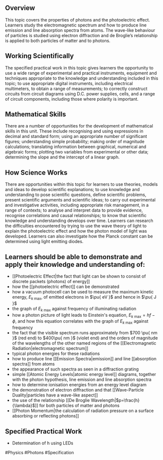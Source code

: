 ## Overview
This topic covers the properties of photons and the photoelectric effect. Learners study the electromagnetic spectrum and how to produce line emission and line absorption spectra from atoms. The wave-like behaviour of particles is studied using electron diffraction and de Broglie’s relationship is applied to both particles of matter and to photons.
## Working Scientifically
The specified practical work in this topic gives learners the opportunity to use a wide range of experimental and practical instruments, equipment and techniques appropriate to the knowledge and understanding included in this topic; to use appropriate digital instruments, including electrical multimeters, to obtain a range of measurements; to correctly construct circuits from circuit diagrams using D.C. power supplies, cells, and a range of circuit components, including those where polarity is important.
## Mathematical Skills
There are a number of opportunities for the development of mathematical skills in this unit. These include recognising and using expressions in decimal and standard form; using an appropriate number of significant figures; understanding simple probability; making order of magnitude calculations; translating information between graphical, numerical and algebraic forms; plotting two variables from experimental or other data; determining the slope and the intercept of a linear graph.
## How Science Works
There are opportunities within this topic for learners to use theories, models and ideas to develop scientific explanations; to use knowledge and understanding to pose scientific questions, define scientific problems, present scientific arguments and scientific ideas; to carry out experimental and investigative activities, including appropriate risk management, in a range of contexts; to analyse and interpret data to provide evidence, recognise correlations and causal relationships; to know that scientific knowledge and understanding develops over time. Learners can research
the difficulties encountered by trying to use the wave theory of light to explain the photoelectric effect and how the photon model of light was developed. Learners can also investigate how the Planck constant can be determined using light emitting diodes.
## Learners should be able to demonstrate and apply their knowledge and understanding of:
- [[Photoelectric Effect|the fact that light can be shown to consist of discrete packets (photons) of energy]]
- how the [[photoelectric effect]] can be demonstrated
- how a vacuum photocell can be used to measure the maximum kinetic energy, $E_{k\text{ max}}$, of emitted electrons in $\pu{ eV }$ and hence in $\pu{ J }$
- the graph of $E_{k\text{ max}}$ against frequency of illuminating radiation
- how a photon picture of light leads to Einstein's equation, $E_{k \text{ max}} = hf-\phi$, and how this equation correlates with the graph of $E_{k\text{ max}}$ against frequency
- the fact that the visible spectrum runs approximately from $700 \pu{ nm }$ (red end) to $400\pu{  nm }$ (violet end) and the orders of magnitude of the wavelengths of the other named regions of the [[Electromagnetic Radiation|electromagnetic spectrum]]
- typical photon energies for these radiations
- how to produce line [[Emission Spectra|emission]] and line [[absorption spectra]] from atoms
- the appearance of such spectra as seen in a diffraction grating
- simple [[Atomic Energy Levels|atomic energy level]] diagrams, together with the photon hypothesis, line emission and line absorption spectra
- how to determine ionisation energies from an energy level diagram
- the demonstration of electron diffraction and that [[Wave-Particle Duality|particles have a wave-like aspect]]
- the use of the relationship [[De Broglie Wavelength|$p=\frac{h}{\lambda}$]] for both particles of matter and photons
- [[Photon Momentum|the calculation of radiation pressure on a surface absorbing or reflecting photons]]
## Specified Practical Work
- Determination of h using LEDs

#Physics #Photons #Specification
